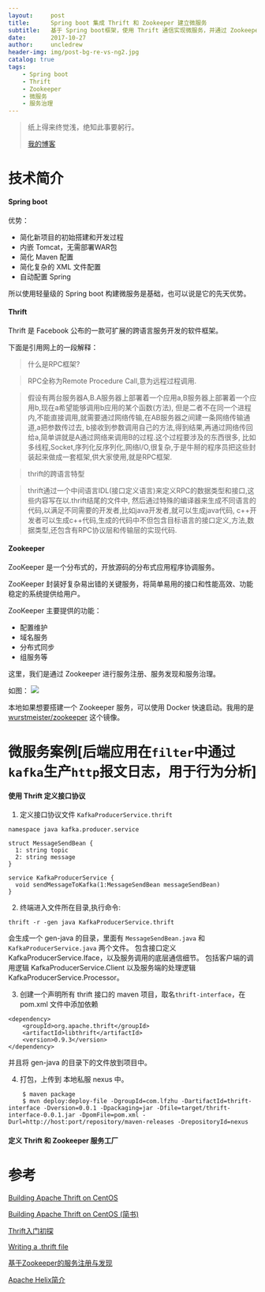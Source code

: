 ```yaml
---
layout:     post
title:      Spring boot 集成 Thrift 和 Zookeeper 建立微服务
subtitle:   基于 Spring boot框架，使用 Thrift 通信实现微服务，并通过 Zookeeper 进行服务治理
date:       2017-10-27
author:     uncledrew
header-img: img/post-bg-re-vs-ng2.jpg
catalog: true
tags:
    - Spring boot
    - Thrift
    - Zookeeper
    - 微服务
    - 服务治理
---
```


> 纸上得来终觉浅，绝知此事要躬行。
>
> [我的博客](http://uncledrewzhu.github.io/)

# 技术简介

#### Spring boot

优势：
- 简化新项目的初始搭建和开发过程
- 内嵌 Tomcat，无需部署WAR包
- 简化 Maven 配置
- 简化复杂的 XML 文件配置
- 自动配置 Spring

所以使用轻量级的 Spring boot 构建微服务是基础，也可以说是它的先天优势。

#### Thrift
Thrift 是 Facebook 公布的一款可扩展的跨语言服务开发的软件框架。

下面是引用网上的一段解释：
> 什么是RPC框架?

> RPC全称为Remote Procedure Call,意为远程过程调用.

> 假设有两台服务器A,B.A服务器上部署着一个应用a,B服务器上部署着一个应用b,现在a希望能够调用b应用的某个函数(方法),
但是二者不在同一个进程内,不能直接调用,就需要通过网络传输,在AB服务器之间建一条网络传输通道,a把参数传过去,
b接收到参数调用自己的方法,得到结果,再通过网络传回给a,简单讲就是A通过网络来调用B的过程.这个过程要涉及的东西很多,
比如多线程,Socket,序列化反序列化,网络I/O,很复杂,于是牛掰的程序员把这些封装起来做成一套框架,供大家使用,就是RPC框架.

> thrift的跨语言特型

> thrift通过一个中间语言IDL(接口定义语言)来定义RPC的数据类型和接口,这些内容写在以.thrift结尾的文件中,
然后通过特殊的编译器来生成不同语言的代码,以满足不同需要的开发者,比如java开发者,就可以生成java代码,
c++开发者可以生成c++代码,生成的代码中不但包含目标语言的接口定义,方法,数据类型,还包含有RPC协议层和传输层的实现代码.

#### Zookeeper
ZooKeeper 是一个分布式的，开放源码的分布式应用程序协调服务。

ZooKeeper 封装好复杂易出错的关键服务，将简单易用的接口和性能高效、功能稳定的系统提供给用户。

ZooKeeper 主要提供的功能：
- 配置维护
- 域名服务
- 分布式同步
- 组服务等

这里，我们是通过 Zookeeper 进行服务注册、服务发现和服务治理。

如图：
![](http://oxy6ml8al.bkt.clouddn.com/microservice-zookeeper.jpg)

本地如果想要搭建一个 Zookeeper 服务，可以使用 Docker 快速启动。我用的是 [wurstmeister/zookeeper](https://hub.docker.com/r/wurstmeister/zookeeper/) 这个镜像。

# 微服务案例[后端应用在`filter`中通过`kafka`生产`http`报文日志，用于行为分析]

#### 使用 Thrift 定义接口协议
1. 定义接口协议文件 `KafkaProducerService.thrift`

 ```
 namespace java kafka.producer.service
 
 struct MessageSendBean {
   1: string topic
   2: string message
 }
  
 service KafkaProducerService {
   void sendMessageToKafka(1:MessageSendBean messageSendBean)
 }
 ```
 
2. 终端进入文件所在目录,执行命令:
 
 ```
 thrift -r -gen java KafkaProducerService.thrift
```

会生成一个 gen-java 的目录，里面有 `MessageSendBean.java` 和 `KafkaProducerService.java` 两个文件。
包含接口定义 KafkaProducerService.Iface，以及服务调用的底层通信细节。
包括客户端的调用逻辑 KafkaProducerService.Client 以及服务端的处理逻辑 KafkaProducerService.Processor。

3. 创建一个声明所有 thrift 接口的 maven 项目，取名`thrift-interface`，在 pom.xml 文件中添加依赖
```
<dependency>
    <groupId>org.apache.thrift</groupId>
    <artifactId>libthrift</artifactId>
    <version>0.9.3</version>
</dependency>
```
并且将 gen-java 的目录下的文件放到项目中。

4. 打包，上传到 本地私服 nexus 中。
```
    $ maven package
    $ mvn deploy:deploy-file -DgroupId=com.lfzhu -DartifactId=thrift-interface -Dversion=0.0.1 -Dpackaging=jar -Dfile=target/thrift-interface-0.0.1.jar -DpomFile=pom.xml -Durl=http://host:port/repository/maven-releases -DrepositoryId=nexus
```

#### 定义 Thrift 和 Zookeeper 服务工厂




# 参考
[Building Apache Thrift on CentOS](https://thrift.apache.org/docs/install/centos)

[Building Apache Thrift on CentOS (简书)](http://www.jianshu.com/p/08c5d24656ae)

[Thrift入门初探](http://www.cnblogs.com/fingerboy/p/6424248.html)

[Writing a .thrift file](http://thrift-tutorial.readthedocs.io/en/latest/thrift-file.html)

[基于Zookeeper的服务注册与发现 ](https://tech.imdada.cn/2015/12/03/service-registry-and-discovery-with-zk/)

[](http://www.cnblogs.com/skyblog/p/5535418.html)

[Apache Helix简介](http://blog.csdn.net/oopsoom/article/details/47416575)
